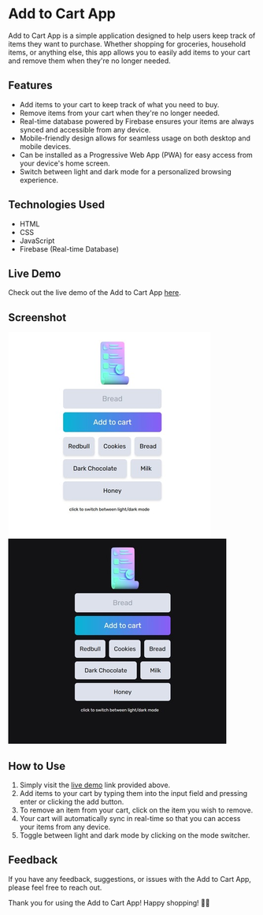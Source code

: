 # Add to Cart App

Add to Cart App is a simple application designed to help users keep track of items they want to purchase. Whether shopping for groceries, household items, or anything else, this app allows you to easily add items to your cart and remove them when they're no longer needed.

## Features

- Add items to your cart to keep track of what you need to buy.
- Remove items from your cart when they're no longer needed.
- Real-time database powered by Firebase ensures your items are always synced and accessible from any device.
- Mobile-friendly design allows for seamless usage on both desktop and mobile devices.
- Can be installed as a Progressive Web App (PWA) for easy access from your device's home screen.
- Switch between light and dark mode for a personalized browsing experience.

## Technologies Used

- HTML
- CSS
- JavaScript
- Firebase (Real-time Database)

## Live Demo

Check out the live demo of the Add to Cart App [here](https://add-to-cart-app-dusky.vercel.app/).

## Screenshot

![Add to Cart App Screenshot](assets/sslight.jpg) ![Add to Cart App Screenshot](assets/ssdark.jpg)

## How to Use

1. Simply visit the [live demo](https://add-to-cart-app-dusky.vercel.app/) link provided above.
2. Add items to your cart by typing them into the input field and pressing enter or clicking the add button.
3. To remove an item from your cart, click on the item you wish to remove.
4. Your cart will automatically sync in real-time so that you can access your items from any device.
5. Toggle between light and dark mode by clicking on the mode switcher.

## Feedback

If you have any feedback, suggestions, or issues with the Add to Cart App, please feel free to reach out.

Thank you for using the Add to Cart App! Happy shopping! 🛒🎉
